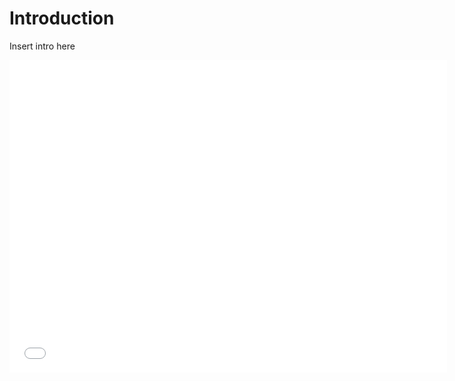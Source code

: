 
<html>
 <head>
  <title><i>Comfort Food Analysis</i></title>
 </head>
 <body>
  <h1>Introduction</h1>
    <p>Insert intro here</p>
    <iframe
      src="assets/recipe_heatmap.html"
      width="700"
      height="500"
      frameborder="0"
    ></iframe>
 </body>
</html>


